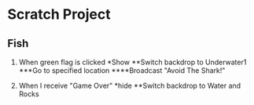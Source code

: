# Scratch Project

## Fish
1. When green flag is clicked
  *Show
 **Switch backdrop to Underwater1
***Go to specified location
****Broadcast "Avoid The Shark!"

1. When I receive "Game Over"
*hide
**Switch backdrop to Water and Rocks
